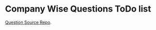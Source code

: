 # Company Wise Questions ToDo list

[Question Source Repo](https://github.com/krishnadey30/LeetCode-Questions-CompanyWise).
